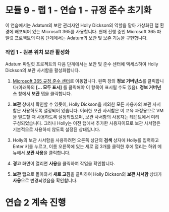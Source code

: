 # 모듈 9 - 랩 1 - 연습 1 - 규정 준수 초기화 

이 연습에서는 Adatum의 보안 관리자인 Holly Dickson의 역할을 맡아 가상화된 랩 환경에 배포되어 있는 Microsoft 365를 사용합니다. 현재 진행 중인 Microsoft 365 파일럿 프로젝트의 다음 단계에서는 Adatum의 보관 및 보존 기능을 구현합니다.  

### 작업 1 - 원본 위치 보관 활성화

Adatum 파일럿 프로젝트의 다음 단계에서는 보안 및 준수 센터에 액세스하여 Holly Dickson의 보관 사서함을 활성화합니다.   

1. [Microsoft 365 규정 준수 센터](https://compliance.microsoft.com/)로 이동합니다. 왼쪽 창의 **정보 거버넌스**를 클릭합니다(아래쪽의 **[... 모두 표시]** 를 클릭해야 이 항목이 표시될 수도 있음). **정보 거버넌스** 창에서 **보관** 탭을 클릭합니다. 

3. **보관** 창에서 확인할 수 있듯이, Holly Dickson을 제외한 모든 사용자의 보관 사서함은 사용하도록 설정되어 있습니다. 이러한 보관 사서함은 이 교육 과정용으로 VM을 빌드할 때 사용하도록 설정되었으며, 보관 사서함의 사용자는 테넌트에서 미리 구성되었습니다. 그러나 Holly는 이전 랩에서 추가한 사용자이므로 보관 사서함은 기본적으로 사용하지 않도록 설정된 상태입니다.

4. Holly의 보관 사서함을 사용하려면 오른쪽 상단의 **검색** 상자에 Holly를 입력하고 Enter 키를 누르고, 이름 오른쪽에 있는 세로 점 3개를 클릭한 후에 열리는 하위 메뉴에서 **보관 사용**을 클릭합니다. 

5. **경고** 화면이 열리면 **사용**을 클릭하여 작업을 확인합니다. 

1. **보관** 탭으로 돌아와서 **새로 고침**을 클릭하여 Holly Dickson의 **보관 사서함** 상태가 **사용**으로 변경되었음을 확인합니다.

# 연습 2 계속 진행
